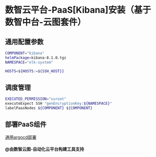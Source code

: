 # 数智云平台-PaaS[Kibana]安装（基于数智中台-云图套件）

## 通用配置参数

```bash
COMPONENT="kibana"
helmPackage=kibana-8.1.0.tgz
NAMESPACE="elk-system"

HOSTS=${HOSTS:=${SSH_HOST}}
```

## 调度管理

```bash
EXECUTED_PERMISSION="suroot"
executeExpect SSH "genEncryptionKey:${NAMESPACE}"
labelPaasNodes ${COMPONENT} ${COMPONENT}
```

## 部署PaaS组件

[通用argocd部署](deploypaas.md)

#### @由数智云图-自动化云平台构建工具支持
